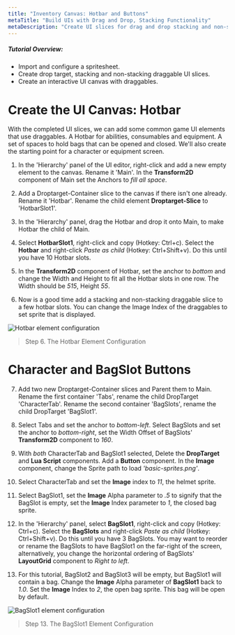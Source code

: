 ```yaml
---
title: "Inventory Canvas: Hotbar and Buttons"
metaTitle: "Build UIs with Drag and Drop, Stacking Functionality"
metaDescription: "Create UI slices for drag and drop stacking and non-stacking elements.  Create an interactive UI canvas with a hotbar and inventory."
---
```


##### Tutorial Overview:
-  Import and configure a spritesheet.
-  Create drop target, stacking and non-stacking draggable UI slices.
-  Create an interactive UI canvas with draggables.

# Create the UI Canvas: Hotbar

With the completed UI slices, we can add some common game UI elements that use draggables.  A Hotbar for abilities, consumables and equipment.  A set of spaces to hold bags that can be opened and closed.  We'll also create the starting point for a character or equipment screen.

1. In the 'Hierarchy' panel of the UI editor, right-click and add a new empty element to the canvas.  Rename it 'Main'.  In the **Transform2D** component of Main set the Anchors to *fill all space*.

2. Add a Droptarget-Container slice to the canvas if there isn't one already. Rename it 'Hotbar'.  Rename the child element **Droptarget-Slice** to 'HotbarSlot1'.

3. In the 'Hierarchy' panel, drag the Hotbar and drop it onto Main, to make Hotbar the child of Main.

4. Select **HotbarSlot1**, right-click and copy (Hotkey: Ctrl+c).  Select the **Hotbar** and right-click *Paste as child* (Hotkey: Ctrl+Shift+v). Do this until you have 10 Hotbar slots.

5. In the **Transform2D** component of Hotbar, set the anchor to *bottom* and change the Width and Height to fit all the Hotbar slots in one row. The Width should be *515*, Height *55*.

6. Now is a good time add a stacking and non-stacking draggable slice to a few hotbar slots.  You can change the Image Index of the draggables to set sprite that is displayed.


![Hotbar element configuration](/images/03/drag-10.png")

> Step 6. The Hotbar Element Configuration

# Character and BagSlot Buttons

7. Add two new Droptarget-Container slices and Parent them to Main.  Rename the first container 'Tabs', rename the child DropTarget 'CharacterTab'.  Rename the second container 'BagSlots', rename the child DropTarget 'BagSlot1'.

8. Select Tabs and set the anchor to *bottom-left*.  Select BagSlots and set the anchor to *bottom-right*, set the Width Offset of BagSlots' **Transform2D** component to *160*.

9. With *both* CharacterTab and BagSlot1 selected, Delete the **DropTarget** and **Lua Script** components. Add a **Button** component.  In the **Image** component, change the Sprite path to load *'basic-sprites.png'*.

10. Select CharacterTab and set the **Image** index to *11*, the helmet sprite.

11. Select BagSlot1, set the **Image** Alpha parameter to *.5* to signify that the BagSlot is empty, set the **Image** Index parameter to *1*, the closed bag sprite.

12. In the 'Hierarchy' panel, select **BagSlot1**, right-click and copy (Hotkey: Ctrl+c).  Select the **BagSlots** and right-click *Paste as child* (Hotkey: Ctrl+Shift+v). Do this until you have 3 BagSlots.  You may want to reorder or rename the BagSlots to have BagSlot1 on the far-right of the screen, alternatively, you change the horizontal ordering of BagSlots' **LayoutGrid** component to *Right to left*.

13. For this tutorial, BagSlot2 and BagSlot3 will be empty, but BagSlot1 will contain a bag.  Change the **Image** Alpha parameter of **BagSlot1** back to *1.0*.  Set the **Image** Index to *2*, the open bag sprite.  This bag will be open by default.

![BagSlot1 element configuration](/images/03/drag-11.png")

> Step 13. The BagSlot1 Element Configuration
